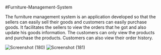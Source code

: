 #Furniture-Management-System

The furniture management system is an application developed so that the sellers can easily sell their goods and customers can easily purchase goods.
It facilitates the sellers to view the orders that he got and also update his goods information. 
The customers can only view the products and purchase the products. Customers can also view their order history.

![Screenshot (180)](https://user-images.githubusercontent.com/68883142/102886863-eb0b8900-447b-11eb-972d-fdc05c68f336.png)
![Screenshot (181)](https://user-images.githubusercontent.com/68883142/102886982-1e4e1800-447c-11eb-9cea-66be76f4a029.png)


